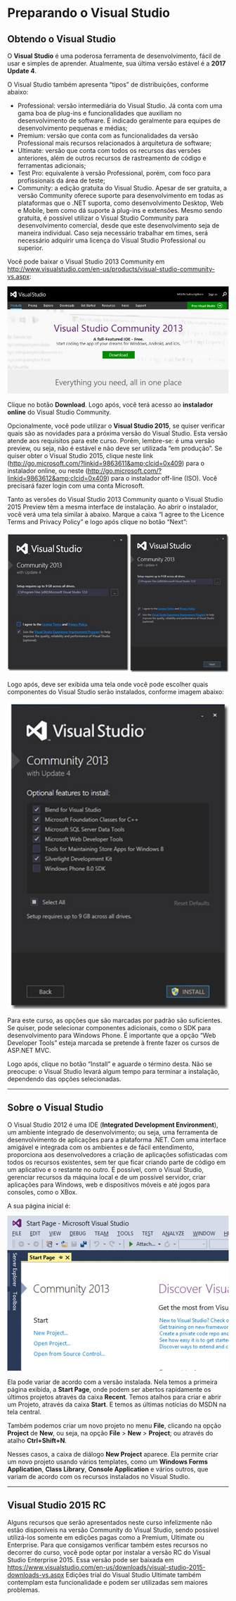 # Preparando o Visual Studio

## Obtendo o Visual Studio

O **Visual Studio** é uma poderosa ferramenta de desenvolvimento, fácil de usar e simples de aprender. Atualmente, sua última versão estável é a **2017 Update 4**.

O Visual Studio também apresenta “tipos” de distribuições, conforme abaixo:

- Professional: versão intermediária do Visual Studio. Já conta com uma gama boa de plug-ins e funcionalidades que auxiliam no desenvolvimento de software. É indicado geralmente para equipes de desenvolvimento pequenas e médias;
- Premium: versão que conta com as funcionalidades da versão Professional mais recursos relacionados à arquitetura de software;
- Ultimate: versão que conta com todos os recursos das versões anteriores, além de outros recursos de rastreamento de código e ferramentas adicionais;
- Test Pro: equivalente à versão Professional, porém, com foco para profissionais da área de teste;
- Community: a edição gratuita do Visual Studio. Apesar de ser gratuita, a versão Community oferece suporte para desenvolvimento em todas as plataformas que o .NET suporta, como desenvolvimento Desktop, Web e Mobile, bem como dá suporte à plug-ins e extensões. Mesmo sendo gratuita, é possível utilizar o Visual Studio Community para desenvolvimento comercial, desde que este desenvolvimento seja de maneira individual. Caso seja necessário trabalhar em times, será necessário adquirir uma licença do Visual Studio Professional ou superior.

Você pode baixar o Visual Studio 2013 Community em http://www.visualstudio.com/en-us/products/visual-studio-community-vs.aspx:

![alt text](./img/aula2/1.png " ")

Clique no botão **Download**. Logo após, você terá acesso ao **instalador online** do Visual Studio Community.

Opcionalmente, você pode utilizar o **Visual Studio 2015**, se quiser verificar quais são as novidades para a próxima versão do Visual Studio. Esta versão atende aos requisitos para este curso. Porém, lembre-se: é uma versão preview, ou seja, não é estável e não deve ser utilizada “em produção”. Se quiser obter o Visual Studio 2015, clique neste link (http://go.microsoft.com/?linkid=9863611&amp;clcid=0x409) para o instalador online, ou neste (http://go.microsoft.com/?linkid=9863612&amp;clcid=0x409) para o instalador off-line (ISO). Você precisará fazer login com uma conta Microsoft.

Tanto as versões do Visual Studio 2013 Community quanto o Visual Studio 2015 Preview têm a mesma interface de instalação. Ao abrir o instalador, você verá uma tela similar à abaixo. Marque a caixa “I agree to the Licence Terms and Privacy Policy” e logo após clique no botão “Next”:

![alt text](./img/aula2/2.png " ")

Logo após, deve ser exibida uma tela onde você pode escolher quais componentes do Visual Studio serão instalados, conforme imagem abaixo:

![alt text](./img/aula2/3.png " ")

Para este curso, as opções que são marcadas por padrão são suficientes. Se quiser, pode selecionar componentes adicionais, como o SDK para desenvolvimento para Windows Phone. É importante que a opção “Web Developer Tools” esteja marcada se pretende à frente fazer os cursos de ASP.NET MVC.

Logo após, clique no botão “Install” e aguarde o término desta. Não se preocupe: o Visual Studio levará algum tempo para terminar a instalação, dependendo das opções selecionadas.

---

## Sobre o Visual Studio

O Visual Studio 2012 é uma IDE (**Integrated Development Environment**), um ambiente integrado de desenvolvimento; ou seja, uma ferramenta de desenvolvimento de aplicações para a plataforma .NET. Com uma interface amigável e integrada com os ambientes e de fácil entendimento, proporciona aos desenvolvedores a criação de aplicações sofisticadas com todos os recursos existentes, sem ter que ficar criando parte de código em um aplicativo e o restante no outro. É possível, com o Visual Studio, gerenciar recursos da máquina local e de um possível servidor, criar aplicações para Windows, web e dispositivos móveis e até jogos para consoles, como o XBox.

A sua página inicial é:

![alt text](./img/aula2/4.png " ")


Ela pode variar de acordo com a versão instalada. Nela temos a primeira página exibida, a **Start Page**, onde podem ser abertos rapidamente os últimos projetos através da caixa **Recent**. Temos atalhos para criar e abrir um Projeto, através da caixa **Start**. E temos as últimas notícias do MSDN na tela central.

Também podemos criar um novo projeto no menu **File**, clicando na opção **Project** de **New**, ou seja, na opção **File** > **New** > **Project**; ou através do atalho **Ctrl+Shift+N**.

Nesses casos, a caixa de diálogo **New Project** aparece. Ela permite criar um novo projeto usando vários templates, como um **Windows Forms Application**, **Class Library**, **Console Application** e vários outros, que variam de acordo com os recursos instalados no Visual Studio.

---

## Visual Studio 2015 RC

Alguns recursos que serão apresentados neste curso infelizmente não estão disponíveis na versão Community do Visual Studio, sendo possível utilizá-los somente em edições pagas como a Premium, Ultimate ou Enterprise. Para que consigamos verificar também estes recursos no decorrer do curso, você pode optar por instalar a versão RC do Visual Studio Enterprise 2015. Essa versão pode ser baixada em https://www.visualstudio.com/en-us/downloads/visual-studio-2015-downloads-vs.aspx Edições trial do Visual Studio Ultimate também contemplam esta funcionalidade e podem ser utilizadas sem maiores problemas.